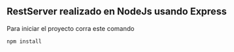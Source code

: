 

## RestServer realizado en NodeJs usando Express


Para iniciar el proyecto corra este comando

```
npm install
```
